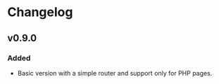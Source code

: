 # Changelog

## v0.9.0

### Added

-   Basic version with a simple router and support only for PHP pages.
